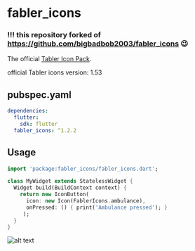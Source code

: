 # fabler_icons
### !!! this repository forked of https://github.com/bigbadbob2003/fabler_icons 😉

The official [Tabler Icon Pack](https://github.com/tabler/tabler-icons).

official Tabler icons version: 1.53

## pubspec.yaml
```yml
dependencies:
  flutter:
    sdk: flutter
  fabler_icons: ^1.2.2
```

## Usage
```Dart
import 'package:fabler_icons/fabler_icons.dart';

class MyWidget extends StatelessWidget {
  Widget build(BuildContext context) {
    return new IconButton(
      icon: new Icon(FablerIcons.ambulance),
      onPressed: () { print('Ambulance pressed'); }
     );
  }
}
```
![alt text](https://github.com/bigbadbob2003/fabler_icons/raw/master/.github/screenshot.png)
